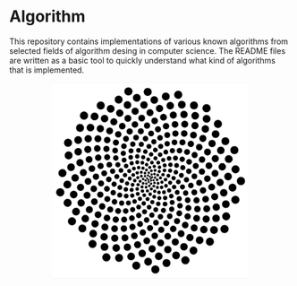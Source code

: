 Algorithm
===============================
This repository contains implementations of various known algorithms from selected fields of algorithm desing in computer science. The README files are written as a basic tool to quickly understand what kind of algorithms that is implemented.  

<p align="center">
<img src="sunflower.png" height="350" alt="Screenshot"/>
</p>
